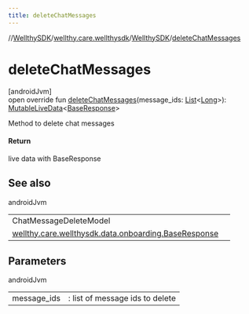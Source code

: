 ```yaml
---
title: deleteChatMessages
---
```

//[WellthySDK](../../../index.html)/[wellthy.care.wellthysdk](../index.html)/[WellthySDK](index.html)/[deleteChatMessages](delete-chat-messages.html)



# deleteChatMessages



[androidJvm]\
open override fun [deleteChatMessages](delete-chat-messages.html)(message_ids: [List](https://kotlinlang.org/api/latest/jvm/stdlib/kotlin.collections/-list/index.html)&lt;[Long](https://kotlinlang.org/api/latest/jvm/stdlib/kotlin/-long/index.html)&gt;): [MutableLiveData](https://developer.android.com/reference/kotlin/androidx/lifecycle/MutableLiveData.html)&lt;[BaseResponse](../../wellthy.care.wellthysdk.data.onboarding/-base-response/index.html)&gt;



Method to delete chat messages



#### Return



live data with BaseResponse



## See also


androidJvm

| | |
|---|---|
| ChatMessageDeleteModel |  |
| [wellthy.care.wellthysdk.data.onboarding.BaseResponse](../../wellthy.care.wellthysdk.data.onboarding/-base-response/index.html) |  |



## Parameters


androidJvm

| | |
|---|---|
| message_ids | : list of message ids to delete |




